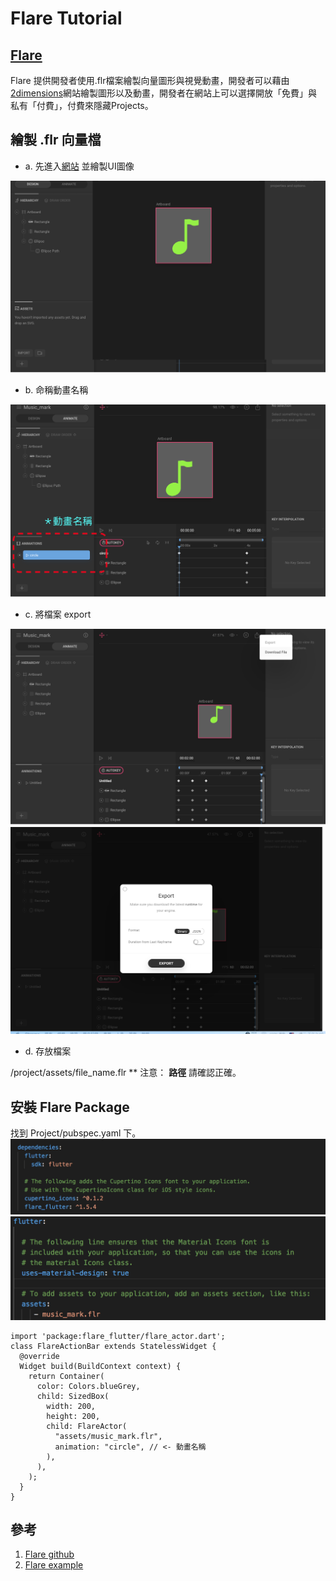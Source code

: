 # Flare Tutorial
## [Flare](https://github.com/2d-inc/Flare-Flutter)   
  Flare 提供開發者使用.flr檔案繪製向量圖形與視覺動畫，開發者可以藉由[2dimensions](https://www.2dimensions.com/)網站繪製圖形以及動畫，開發者在網站上可以選擇開放「免費」與私有「付費」，付費來隱藏Projects。

## 繪製 .flr 向量檔
* a. 先進入[網站](https://www.2dimensions.com/a/tw00089923/files/flare/music-mark) 並繪製UI圖像

![dependencies](src/dependencies_1.png)

* b. 命稱動畫名稱

![dependencies](src/dependencies_2.png)
* c. 將檔案 export

![dependencies](src/dependencies_3.png)
![dependencies](src/dependencies_4.png)
* d. 存放檔案 

/project/assets/file_name.flr
** 注意： **路徑** 請確認正確。

## 安裝 Flare Package
找到 Project/pubspec.yaml 下。
![dependencies](src/dependencies_5.png)
![dependencies](src/dependencies_6.png)

```
import 'package:flare_flutter/flare_actor.dart';
class FlareActionBar extends StatelessWidget {
  @override
  Widget build(BuildContext context) {
    return Container(
      color: Colors.blueGrey,
      child: SizedBox(
        width: 200,
        height: 200,
        child: FlareActor(
          "assets/music_mark.flr",
          animation: "circle", // <- 動畫名稱
        ),
      ),
    );
  }
}
```

## 參考
1. [Flare github](https://github.com/2d-inc/Flare-Flutter)
2. [Flare example](https://github.com/2d-inc/Flare-Flutter/tree/master/example)